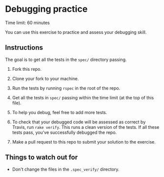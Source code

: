 # Debugging practice

Time limit: 60 minutes

You can use this exercise to practice and assess your debugging skill.

## Instructions

The goal is to get all the tests in the `spec/` directory passing.

1. Fork this repo.

2. Clone your fork to your machine.

2. Run the tests by running `rspec` in the root of the repo.

3. Get all the tests in `spec/` passing within the time limit (at the top of this file).

4. To help you debug, feel free to add more tests.

5. To check that your debugged code will be assessed as correct by Travis, run `rake verify`.  This runs a clean version of the tests.  If all these tests pass, you've successfully debugged the repo.

6. Make a pull request to this repo to submit your solution to the exercise.

## Things to watch out for

* Don't change the files in the `.spec_verify/` directory.

